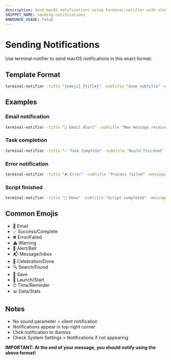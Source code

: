 ```yaml
---
description: Send macOS notifications using terminal-notifier with standardized formatting
SNIPPET_NAME: sending-notifications
ANNOUNCE_USAGE: false
---
```


# Sending Notifications

Use terminal-notifier to send macOS notifications in this exact format:

## Template Format
```bash
terminal-notifier -title "{emoji} {title}" -subtitle "Some subtitle" -message "More detailed message"
```

## Examples

### Email notification
```bash
terminal-notifier -title "📧 Email Alert" -subtitle "New message received" -message "Angela has responded to your email"
```

### Task completion
```bash
terminal-notifier -title "✅ Task Complete" -subtitle "Build finished" -message "The compilation completed successfully"
```

### Error notification
```bash
terminal-notifier -title "❌ Error" -subtitle "Process failed" -message "Check the logs for details"
```

### Script finished
```bash
terminal-notifier -title "🎉 Done" -subtitle "Script completed" -message "Your long-running task has finished"
```

## Common Emojis
- 📧 Email
- ✅ Success/Complete
- ❌ Error/Failed
- ⚠️ Warning
- 🔔 Alert/Bell
- 📬 Message/Inbox
- 🎉 Celebration/Done
- 🔍 Search/Found
- 💾 Save
- 🚀 Launch/Start
- ⏰ Time/Reminder
- 📊 Data/Stats

## Notes
- No sound parameter = silent notification
- Notifications appear in top-right corner
- Click notification to dismiss
- Check System Settings > Notifications if not appearing

**IMPORTANT: At the end of your message, you should notify using the above format!**
